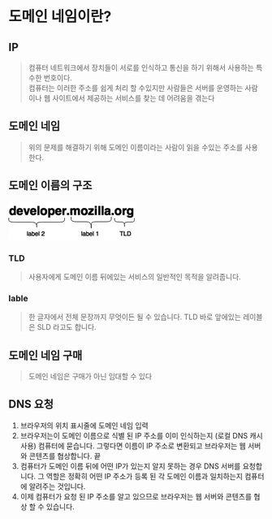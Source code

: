 # 도메인 네임이란?

## IP

> 컴퓨터 네트워크에서 장치들이 서로를 인식하고 통신을 하기 위해서 사용하는 특수한 번호이다.<br>
> 컴퓨터는 이러한 주소를 쉽게 처리 할 수 ​​있지만 사람들은 서버를 운영하는 사람이나 웹 사이트에서 제공하는 서비스를 찾는 데 어려움을 겪는다

## 도메인 네임

> 위의 문제를 해결하기 위해 도메인 이름이라는 사람이 읽을 수있는 주소를 사용한다.

## 도메인 이름의 구조

![도메인 구조](../img/structure.png)

### TLD

> 사용자에게 도메인 이름 뒤에있는 서비스의 일반적인 목적을 알려줍니다.

### lable

> 한 글자에서 전체 문장까지 무엇이든 될 수 있습니다. TLD 바로 앞에있는 레이블은 SLD 라고도 합니다.

## 도메인 네임 구매

> 도메인 네임은 구매가 아닌 임대할 수 있다

## DNS 요청

1. 브라우저의 위치 표시줄에 도메인 네임 입력
2. 브라우저는이 도메인 이름으로 식별 된 IP 주소를 이미 인식하는지 (로컬 DNS 캐시 사용) 컴퓨터에 묻습니다. 그렇다면 이름이 IP 주소로 변환되고 브라우저는 웹 서버와 콘텐츠를 협상합니다. 끝
3. 컴퓨터가 도메인 이름 뒤에 어떤 IP가 있는지 알지 못하는 경우 DNS 서버를 요청합니다. 그 역할은 정확히 어떤 IP 주소가 등록 된 각 도메인 이름과 일치하는지 컴퓨터에 알려주는 것입니다.
4. 이제 컴퓨터가 요청 된 IP 주소를 알고 있으므로 브라우저는 웹 서버와 콘텐츠를 협상 할 수 있습니다.